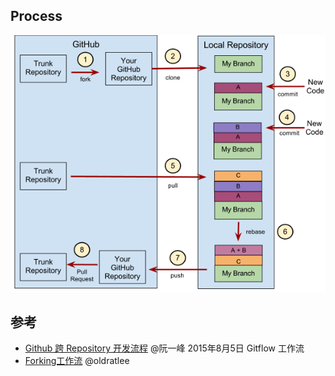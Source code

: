 

## Process
![Github Forking工作流](images/workflow-github.png)

## 参考

- [Github 跨 Repository 开发流程](http://www.ruanyifeng.com/blog/2015/08/git-use-process.html) @阮一峰 2015年8月5日 Gitflow 工作流
- [Forking工作流](https://github.com/oldratlee/translations/blob/master/git-workflows-and-tutorials/workflow-forking.md) @oldratlee